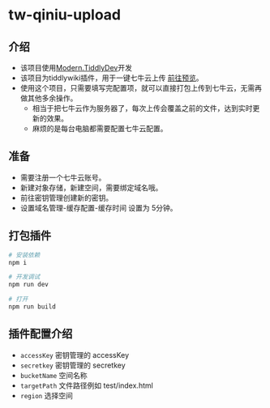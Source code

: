 # tw-qiniu-upload

## 介绍
* 该项目使用[Modern.TiddlyDev](https://github.com/tiddly-gittly/Modern.TiddlyDev)开发
* 该项目为tiddlywiki插件，用于一键七牛云上传 [前往预览](http://cloud.oxjmo.top/wiki/index.html)。
* 使用这个项目，只需要填写完配置项，就可以直接打包上传到七牛云，无需再做其他多余操作。
  * 相当于把七牛云作为服务器了，每次上传会覆盖之前的文件，达到实时更新的效果。
  * 麻烦的是每台电脑都需要配置七牛云配置。

## 准备
* 需要注册一个七牛云账号。
* 新建对象存储，新建空间，需要绑定域名哦。
* 前往密钥管理创建新的密钥。
* 设置域名管理-缓存配置-缓存时间 设置为 5分钟。

## 打包插件
```bash
# 安装依赖
npm i

# 开发调试
npm run dev

# 打开
npm run build
```

## 插件配置介绍
* `accessKey` 密钥管理的 accessKey
* `secretkey` 密钥管理的 secretkey
* `bucketName` 空间名称
* `targetPath` 文件路径例如 test/index.html
* `region` 选择空间